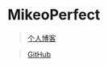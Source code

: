 # MikeoPerfect

> [个人博客](https://blog.mikeoperfect.com "mikeoperfect's Diary")


> [GitHub](https://github.com/mikeoperfect/ "github")

